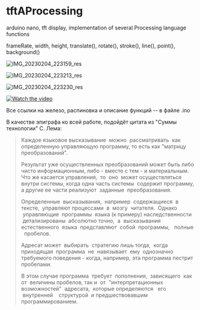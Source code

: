 # tftAProcessing
arduino nano, tft display, implementation of several Processing language functions

frameRate, width, height, translate(), rotate(), stroke(), line(), point(), background()


![IMG_20230204_223159_res](https://user-images.githubusercontent.com/5260590/216788493-8631ba27-0b26-48d6-83ee-bf41fe81af65.jpg)


![IMG_20230204_223213_res](https://user-images.githubusercontent.com/5260590/216788490-5ea8e6da-7d06-48a7-b089-da4a7f6325ed.jpg)


![IMG_20230204_223230_res](https://user-images.githubusercontent.com/5260590/216788478-9e924789-213d-4dc7-a8e7-9c6c7e574354.jpg)


[![Watch the video](https://user-images.githubusercontent.com/5260590/216789298-dd202079-6153-4a9c-9abb-a641886b437a.png)](https://youtu.be/4Rfzh8iv4fI)


Все ссылки на железо, распиновка и описание функций -- в файле .ino 

В качестве эпиграфа ко всей работе, подойдёт цитата из "Суммы технологии" С. Лема:

> Каждое языковое высказывание  можно  рассматривать  как  определенную управляющую программу, то есть как "матрицу преобразований". 
> 
> Результат уже осуществленных преобразований может быть либо чисто информационным, либо - вместе с тем - и материальным. Что же касается управления,  то  оно  может осуществляться внутри системы, когда одна часть системы  содержит программу, а другие ее части реализуют  заданные  преобразования.
> 
> Определенные  высказывания,  например  содержащиеся  в  тексте,  управляют процессами  в  мозгу  читателя.  Однако  управляющие  программы  языка (к примеру) наследственности  детализированы  абсолютно точно,  а  высказывания естественного  языка  представляют  собой  программы,   полные   пробелов.
> 
> Адресат может  выбирать  стратегию лишь тогда,  когда  приходящая  программа  не  навязывает  ему  однозначно требуемого поведения - когда, например, эта программа пестрит пробелами. 
> 
> В этом случае программа  требует  пополнения,  зависящего  как  от  величины пробелов, так и  от  "интерпретационных  возможностей"  адресата,  которые определяются   его   внутренней    структурой  и предшествовавшим программированием.

